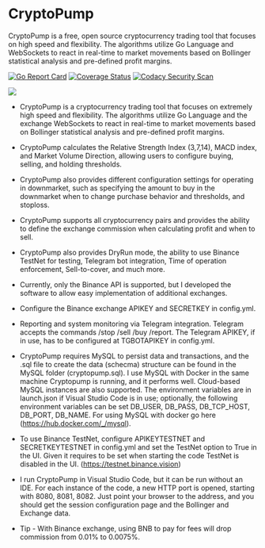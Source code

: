 # CryptoPump

CryptoPump is a free, open source cryptocurrency trading tool that focuses on high speed and flexibility. The algorithms utilize Go Language and WebSockets to react in real-time to market movements based on Bollinger statistical analysis and pre-defined profit margins.

[![Go Report Card](https://goreportcard.com/badge/github.com/aleibovici/cryptopump)](https://goreportcard.com/report/github.com/aleibovici/cryptopump)
[![Coverage Status](https://coveralls.io/repos/github/aleibovici/cryptopump/badge.svg?branch=main)](https://coveralls.io/github/aleibovici/cryptopump?branch=main)
[![Codacy Security Scan](https://github.com/aleibovici/cryptopump/actions/workflows/codacy-analysis.yml/badge.svg?branch=main)](https://github.com/aleibovici/cryptopump/actions/workflows/codacy-analysis.yml)

![](https://github.com/aleibovici/img/blob/main/cryptopump_screen.png?raw=true)

- CryptoPump is a cryptocurrency trading tool that focuses on extremely high speed and flexibility. The algorithms utilize Go Language and the exchange WebSockets to react in real-time to market movements based on Bollinger statistical analysis and pre-defined profit margins.

- CryptoPump calculates the Relative Strength Index (3,7,14), MACD index, and Market Volume Direction, allowing users to configure buying, selling, and holding thresholds.

- CryptoPump also provides different configuration settings for operating in downmarket, such as specifying the amount to buy in the downmarket when to change purchase behavior and thresholds, and stoploss.

- CryptoPump supports all cryptocurrency pairs and provides the ability to define the exchange commission when calculating profit and when to sell.

- CryptoPump also provides DryRun mode, the ability to use Binance TestNet for testing, Telegram bot integration, Time of operation enforcement, Sell-to-cover, and much more.

- Currently, only the Binance API is supported, but I developed the software to allow easy implementation of additional exchanges.

- Configure the Binance exchange APIKEY and SECRETKEY in config.yml.

- Reporting and system monitoring via Telegram integration. Telegram accepts the commands /stop /sell /buy /report. The Telegram APIKEY, if in use, has to be configured at TGBOTAPIKEY in config.yml.

- CryptoPump requires MySQL to persist data and transactions, and the .sql file to create the data (schecma) structure can be found in the MySQL folder (cryptopump.sql). I use MySQL with Docker in the same machine Cryptopump is running, and it performs well. Cloud-based MySQL instances are also supported. The environment variables are in launch.json if Visual Studio Code is in use; optionally, the following environment variables can be set DB_USER, DB_PASS, DB_TCP_HOST, DB_PORT, DB_NAME. For using MySQL with docker go here (<https://hub.docker.com/_/mysql>).

- To use Binance TestNet, configure APIKEYTESTNET and SECRETKEYTESTNET in config.yml and set the TestNet option to True in the UI. Given it requires to be set when starting the code TestNet is disabled in the UI. (<https://testnet.binance.vision>)

- I run CryptoPump in Visual Studio Code, but it can be run without an IDE. For each instance of the code, a new HTTP port is opened, starting with 8080, 8081, 8082. Just point your browser to the address, and you should get the session configuration page and the Bollinger and Exchange data.

- Tip - With Binance exchange, using BNB to pay for fees will drop commission from 0.01% to 0.0075%.
